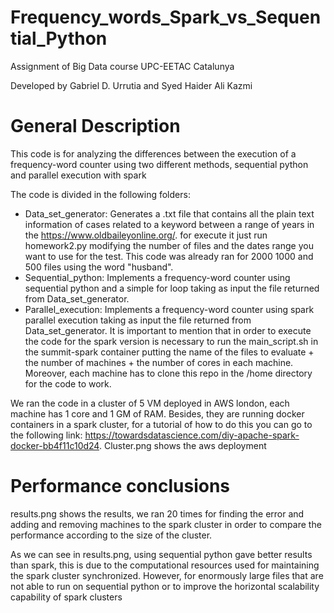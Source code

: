 # Frequency_words_Spark_vs_Sequential_Python
Assignment of Big Data course UPC-EETAC Catalunya

Developed by Gabriel D. Urrutia and Syed Haider Ali Kazmi  
# General Description

This code is for analyzing the differences between the execution of a frequency-word counter using two different methods, sequential python and parallel execution with spark

The code is divided in the following folders:
- Data_set_generator: Generates a .txt file that contains all the plain text information of cases related to a keyword between a range of years in the https://www.oldbaileyonline.org/. for execute it just run homework2.py modifying the number of files and the dates range you want to use for the test. This code was already ran for 2000 1000 and 500 files using the word "husband".
- Sequential_python: Implements a frequency-word counter using sequential python and a simple for loop taking as input the file returned from Data_set_generator. 
- Parallel_execution: Implements a frequency-word counter using spark parallel execution taking as input the file returned from Data_set_generator. It is important to mention that in order to execute the code for the spark version is necessary to run the main_script.sh in the summit-spark container putting the name of the files to evaluate + the number of machines + the number of cores in each machine. Moreover, each machine has to clone this repo in the /home directory for the code to work.

We ran the code in a cluster of 5 VM deployed in AWS london, each machine has 1 core and 1 GM of RAM. Besides, they are running docker containers in a spark cluster, for a tutorial of how to do this you can go to the following link: https://towardsdatascience.com/diy-apache-spark-docker-bb4f11c10d24. Cluster.png shows the aws deployment


# Performance conclusions
results.png shows the results, we ran 20 times for finding the error and adding and removing machines to the spark cluster in order to compare the performance according to the size of the cluster.

As we can see in results.png, using sequential python gave better results than spark, this is due to the computational resources used for maintaining the spark cluster synchronized. However, for enormously large files that are not able to run on sequential python or to improve the horizontal scalability capability of spark clusters
